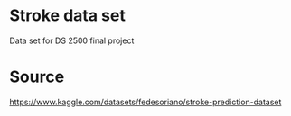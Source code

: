 # Stroke data set
Data set for DS 2500 final project

# Source
https://www.kaggle.com/datasets/fedesoriano/stroke-prediction-dataset
